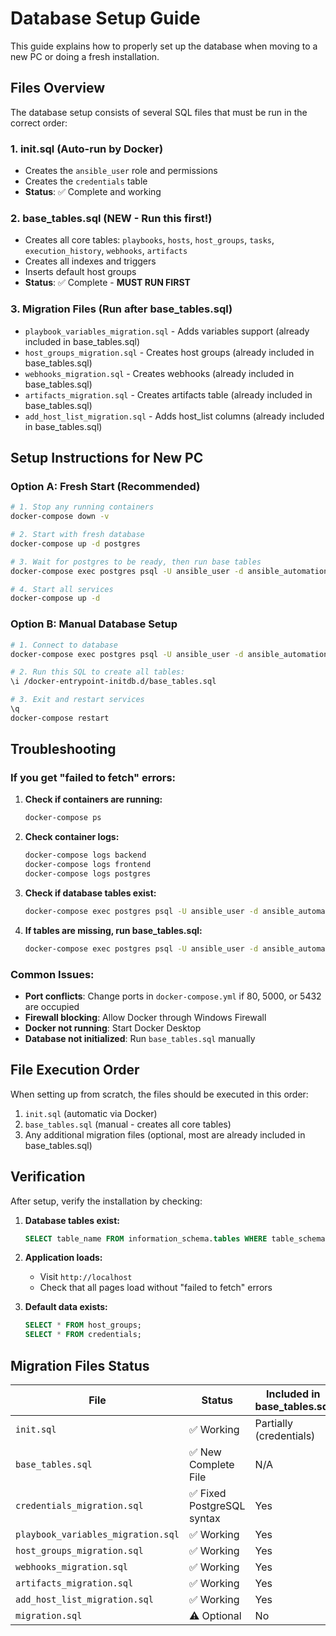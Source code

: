 # Database Setup Guide

This guide explains how to properly set up the database when moving to a new PC or doing a fresh installation.

## Files Overview

The database setup consists of several SQL files that must be run in the correct order:

### 1. **init.sql** (Auto-run by Docker)
- Creates the `ansible_user` role and permissions
- Creates the `credentials` table
- **Status**: ✅ Complete and working

### 2. **base_tables.sql** (NEW - Run this first!)
- Creates all core tables: `playbooks`, `hosts`, `host_groups`, `tasks`, `execution_history`, `webhooks`, `artifacts`
- Creates all indexes and triggers
- Inserts default host groups
- **Status**: ✅ Complete - **MUST RUN FIRST**

### 3. Migration Files (Run after base_tables.sql)
- `playbook_variables_migration.sql` - Adds variables support (already included in base_tables.sql)
- `host_groups_migration.sql` - Creates host groups (already included in base_tables.sql)  
- `webhooks_migration.sql` - Creates webhooks (already included in base_tables.sql)
- `artifacts_migration.sql` - Creates artifacts table (already included in base_tables.sql)
- `add_host_list_migration.sql` - Adds host_list columns (already included in base_tables.sql)

## Setup Instructions for New PC

### Option A: Fresh Start (Recommended)
```bash
# 1. Stop any running containers
docker-compose down -v

# 2. Start with fresh database
docker-compose up -d postgres

# 3. Wait for postgres to be ready, then run base tables
docker-compose exec postgres psql -U ansible_user -d ansible_automation -f /docker-entrypoint-initdb.d/base_tables.sql

# 4. Start all services
docker-compose up -d
```

### Option B: Manual Database Setup
```bash
# 1. Connect to database
docker-compose exec postgres psql -U ansible_user -d ansible_automation

# 2. Run this SQL to create all tables:
\i /docker-entrypoint-initdb.d/base_tables.sql

# 3. Exit and restart services
\q
docker-compose restart
```

## Troubleshooting

### If you get "failed to fetch" errors:

1. **Check if containers are running:**
   ```bash
   docker-compose ps
   ```

2. **Check container logs:**
   ```bash
   docker-compose logs backend
   docker-compose logs frontend
   docker-compose logs postgres
   ```

3. **Check if database tables exist:**
   ```bash
   docker-compose exec postgres psql -U ansible_user -d ansible_automation -c "\dt"
   ```

4. **If tables are missing, run base_tables.sql:**
   ```bash
   docker-compose exec postgres psql -U ansible_user -d ansible_automation -f /docker-entrypoint-initdb.d/base_tables.sql
   ```

### Common Issues:
- **Port conflicts**: Change ports in `docker-compose.yml` if 80, 5000, or 5432 are occupied
- **Firewall blocking**: Allow Docker through Windows Firewall
- **Docker not running**: Start Docker Desktop
- **Database not initialized**: Run `base_tables.sql` manually

## File Execution Order

When setting up from scratch, the files should be executed in this order:

1. `init.sql` (automatic via Docker)
2. `base_tables.sql` (manual - creates all core tables)
3. Any additional migration files (optional, most are already included in base_tables.sql)

## Verification

After setup, verify the installation by checking:

1. **Database tables exist:**
   ```sql
   SELECT table_name FROM information_schema.tables WHERE table_schema = 'public';
   ```

2. **Application loads:**
   - Visit `http://localhost` 
   - Check that all pages load without "failed to fetch" errors

3. **Default data exists:**
   ```sql
   SELECT * FROM host_groups;
   SELECT * FROM credentials;
   ```

## Migration Files Status

| File | Status | Included in base_tables.sql |
|------|--------|------------------------------|
| `init.sql` | ✅ Working | Partially (credentials) |
| `base_tables.sql` | ✅ New Complete File | N/A |
| `credentials_migration.sql` | ✅ Fixed PostgreSQL syntax | Yes |
| `playbook_variables_migration.sql` | ✅ Working | Yes |
| `host_groups_migration.sql` | ✅ Working | Yes |
| `webhooks_migration.sql` | ✅ Working | Yes |
| `artifacts_migration.sql` | ✅ Working | Yes |
| `add_host_list_migration.sql` | ✅ Working | Yes |
| `migration.sql` | ⚠️ Optional | No |